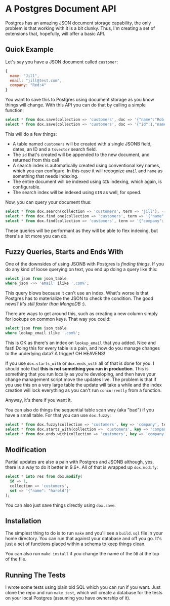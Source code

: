 # A Postgres Document API

Postgres has an amazing JSON document storage capability, the only problem is that working with it is a bit clunky. Thus, I'm creating a set of extensions that, hopefully, will offer a basic API.


## Quick Example

Let's say you have a JSON document called `customer`:

```js
{
  name: "Jill",
  email: "jill@test.com",
  company: "Red:4"
}
```

You want to save this to Postgres using document storage as you know things will change. With this API you can do that by calling a simple function:

```sql
select * from dox.save(collection => 'customers', doc => '{"name":"Rob Conery"}');
select * from dox.save(collection => 'customers', doc => '{"id":1,"name":"Scott Hanselman"}');
```

This will do a few things:

 - A table named `customers` will be created with a single JSONB field, dates, an ID and a `tsvector` search field.
 - The `id` that's created will be appended to the new document, and returned from this call
 - A search index is automatically created using conventional key names, which you can configure. In this case it will recognize `email` and `name` as something that needs indexing.
 - The entire document will be indexed using `GIN` indexing, which again, is configurable.
 - The search index will be indexed using `GIN` as well, for speed.

Now, you can query your document thus:

```sql
select * from dox.search(collection => 'customers', term => 'jill'); -- full text search on a single term
select * from dox.find_one(collection => 'customers', term => '{"name": "Jill"}'); -- simple query
select * from dox.find(collection => 'customers', term => '{"company": "Red:4"}'); -- find all Red:4 people
```

These queries will be performant as they will be able to flex indexing, but there's a lot more you can do.

## Fuzzy Queries, Starts and Ends With

One of the downsides of using JSONB with Postgres is *finding things*. If you do any kind of loose querying on text, you end up doing a query like this:

```sql
select json from json_table
where json ->> 'email' ilike '.com%';
```

This query blows because it can't use an index. What's worse is that Postgres has to materialize the JSON to check the condition. The good news? *It's still faster than MongoDB* :).

There are ways to get around this, such as creating a new column simply for lookups on common keys. That way you could:

```sql
select json from json_table
where lookup_email ilike '.com%';
```

This is OK as there's an index on `lookup_email` that you added. Nice and fast! Doing this for every table is a pain, and how do you manage changes to the underlying data? A trigger! OH HEAVENS!

If you use `dox.starts_with` or `dox.ends_with` all of that is done for you. I should note that **this is not something you run in production**. This is something that you run locally as you're developing, and then have your change management script move the updates live. The problem is that if you use this on a very large table the update will take a while and the index creation will lock everything as you can't run `concurrently` from a function.

Anyway, it's there if you want it.

You can also do things the sequential table scan way (aka "bad") if you have a small table. For that you can use `dox.fuzzy`:

```sql
select * from dox.fuzzy(collection => 'customers', key => 'company', term => 'Red');
select * from dox.starts_with(collection => 'customers', key => 'company', term => 'Red');
select * from dox.ends_with(collection => 'customers', key => 'company', term => '4);
```

## Modification

Partial updates are also a pain with Postgres and JSONB although, yes, there is a way to do it better in 9.6+. All of that is wrapped up `dox.modify`:

```sql
select * into res from dox.modify(
  id => 1,
  collection => 'customers', 
  set => '{"name": "harold"}'
);
```

You can also just save things directly using `dox.save`.

## Installation

The simplest thing to do is to run `make` and you'll see a `build.sql` file in your home directory. You can run that against your database and off you go. It's just a set of functions placed within a schema to keep things clean.

You can also run `make install` if you change the name of the `DB` at the top of the file.

## Running The Tests

I wrote some tests using plain old SQL which you can run if you want. Just clone the repo and run `make test`, which will create a database for the tests on your local Postgres (assuming you have ownership of it).


